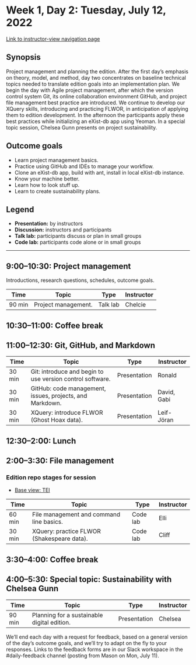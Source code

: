 # Week 1, Day 2: Tuesday, July 12, 2022
[Link to instructor-view navigation page](../daily_instructor_view.md)

## Synopsis

Project management and planning the edition. After the first day’s emphasis on
                theory, model, and method, day two concentrates on baseline technical topics needed
                to translate edition goals into an implementation plan. We begin the day with Agile
                project management, after which the version control system Git, its online
                collaboration environment GitHub, and project file management best practice are
                introduced. We continue to develop our XQuery skills, introducing and practicing
                FLWOR, in anticipation of applying them to edition development. In the afternoon the
                participants apply these best practices while initializing an eXist-db app using
                Yeoman. In a special topic session, Chelsea Gunn presents on project
                sustainability.

## Outcome goals
* Learn project management basics.
* Practice using GitHub and IDEs to manage your workflow.
* Clone an eXist-db app, build with ant, install in local eXist-db instance.
* Know your machine better.
* Learn how to look stuff up.
* Learn to create sustainability plans.

## Legend

* **Presentation:** by instructors
* **Discussion:** instructors and participants
* **Talk lab:** participants discuss or plan in small groups
* **Code lab:** participants code alone or in small groups

* * *
## 9:00–10:30: Project management

Introductions, research questions, schedules, outcome goals.

Time | Topic | Type | Instructor
---- | ---- | ---- | ---- 
90 min | Project management. | Talk lab|Chelcie

## 10:30–11:00: Coffee break

## 11:00–12:30: Git, GitHub, and Markdown

Time | Topic | Type | Instructor
---- | ---- | ---- | ---- 
30 min | Git: introduce and begin to use version control software. | Presentation|Ronald
30 min | GitHub: code management, issues, projects, and Markdown. | Presentation|David, Gabi
30 min | XQuery: introduce FLWOR (Ghost Hoax data). | Presentation|Leif-Jöran

## 12:30–2:00: Lunch

## 2:00–3:30: File management

### Edition repo stages for session

* [Base view: TEI](https://github.com/Pittsburgh-NEH-Institute/placeholder)

Time | Topic | Type | Instructor
---- | ---- | ---- | ---- 
60 min | File management and command line basics. | Code lab|Elli
30 min | XQuery: practice FLWOR (Shakespeare data). | Code lab|Cliff

## 3:30–4:00: Coffee break

## 4:00–5:30: Special topic: Sustainability with Chelsea Gunn

Time | Topic | Type | Instructor
---- | ---- | ---- | ---- 
90 min | Planning for a sustainable digital edition. | Presentation|Chelsea

We’ll end each day with a request for feedback, based on a general version of the day’s outcome goals, and we’ll try to adapt on the fly to your responses. Links to the feedback forms are in our Slack workspace in the #daily-feedback channel (posting from Mason on Mon, July 11).